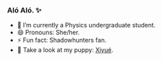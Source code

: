 ### Aló Aló. ✨

- 🔭 I’m currently a Physics undergraduate student. 
- 😄 Pronouns: She/her.
- ⚡ Fun fact: Shadowhunters fan.
- 🤔 Take a look at my puppy: [Xiyué](https://github.com/GelyMqz/Recursos/blob/main/IMG_0222.JPG).

